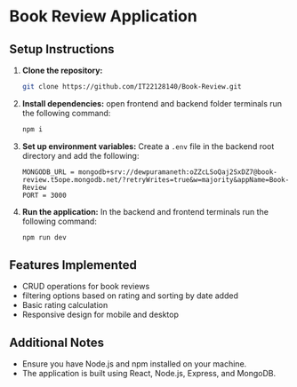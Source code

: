# Book Review Application

## Setup Instructions

1. **Clone the repository:**
    ```sh
    git clone https://github.com/IT22128140/Book-Review.git
    ```

2. **Install dependencies:**
    open frontend and backend folder terminals run the following command:
    ```sh
    npm i
    ```


3. **Set up environment variables:**
    Create a `.env` file in the backend root directory and add the following:
    ```
    MONGODB_URL = mongodb+srv://dewpuramaneth:oZZcLSoQaj2SxDZ7@book-review.t5ope.mongodb.net/?retryWrites=true&w=majority&appName=Book-Review
    PORT = 3000
    ```

4. **Run the application:**
    In the backend and frontend terminals run the following command:
    ```sh
    npm run dev
    ```

## Features Implemented

- CRUD operations for book reviews
- filtering options based on rating and sorting by date added
- Basic rating calculation
- Responsive design for mobile and desktop

## Additional Notes

- Ensure you have Node.js and npm installed on your machine.
- The application is built using React, Node.js, Express, and MongoDB.